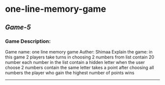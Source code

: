 # one-line-memory-game
##                                               *Game-5*

### Game Description:
Game name: one line memory game
Auther: Shimaa 
Explain the game:
in this game 2 players take turns in choosing 2 numbers from list contain 20 number
each number in the list contain a hidden letter
when the user choose 2 numbers contain the same letter takes a point
after choosing all numbers the player who gain the highest number of points wins
_____________________________________________________________________________
